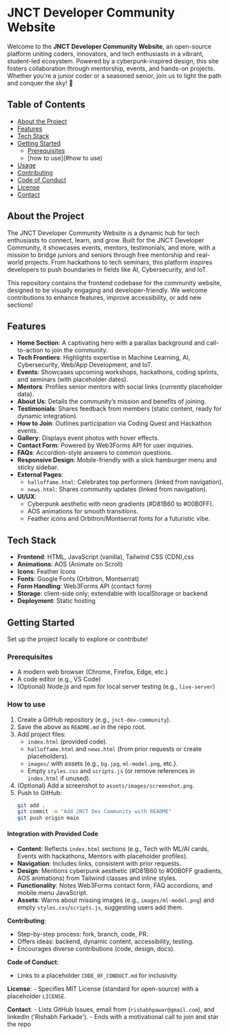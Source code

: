 # JNCT Developer Community Website

Welcome to the **JNCT Developer Community Website**, an open-source platform uniting coders, innovators, and tech enthusiasts in a vibrant, student-led ecosystem. Powered by a cyberpunk-inspired design, this site fosters collaboration through mentorship, events, and hands-on projects. Whether you're a junior coder or a seasoned senior, join us to light the path and conquer the sky! 🌌

## Table of Contents
- [About the Project](#about-the-project)
- [Features](#features)
- [Tech Stack](#tech-stack)
- [Getting Started](#getting-started)
  - [Prerequisites](#prerequisites)
  - [how to use](#how to use)
- [Usage](#usage)
- [Contributing](#contributing)
- [Code of Conduct](#code-of-conduct)
- [License](#license)
- [Contact](#contact)

## About the Project

The JNCT Developer Community Website is a dynamic hub for tech enthusiasts to connect, learn, and grow. Built for the JNCT Developer Community, it showcases events, mentors, testimonials, and more, with a mission to bridge juniors and seniors through free mentorship and real-world projects. From hackathons to tech seminars, this platform inspires developers to push boundaries in fields like AI, Cybersecurity, and IoT.

This repository contains the frontend codebase for the community website, designed to be visually engaging and developer-friendly. We welcome contributions to enhance features, improve accessibility, or add new sections!

## Features

- **Home Section**: A captivating hero with a parallax background and call-to-action to join the community.
- **Tech Frontiers**: Highlights expertise in Machine Learning, AI, Cybersecurity, Web/App Development, and IoT.
- **Events**: Showcases upcoming workshops, hackathons, coding sprints, and seminars (with placeholder dates).
- **Mentors**: Profiles senior mentors with social links (currently placeholder data).
- **About Us**: Details the community’s mission and benefits of joining.
- **Testimonials**: Shares feedback from members (static content, ready for dynamic integration).
- **How to Join**: Outlines participation via Coding Quest and Hackathon events.
- **Gallery**: Displays event photos with hover effects.
- **Contact Form**: Powered by Web3Forms API for user inquiries.
- **FAQs**: Accordion-style answers to common questions.
- **Responsive Design**: Mobile-friendly with a slick hamburger menu and sticky sidebar.
- **External Pages**:
  - `halloffame.html`: Celebrates top performers (linked from navigation).
  - `news.html`: Shares community updates (linked from navigation).
- **UI/UX**:
  - Cyberpunk aesthetic with neon gradients (#D81B60 to #00B0FF).
  - AOS animations for smooth transitions.
  - Feather icons and Orbitron/Montserrat fonts for a futuristic vibe.

## Tech Stack

- **Frontend**: HTML, JavaScript (vanilla), Tailwind CSS (CDN),css
- **Animations**: AOS (Animate on Scroll)
- **Icons**: Feather Icons
- **Fonts**: Google Fonts (Orbitron, Montserrat)
- **Form Handling**: Web3Forms API (contact form)
- **Storage**: client-side only; extendable with localStorage or backend
- **Deployment**: Static hosting 

## Getting Started

Set up the project locally to explore or contribute!

### Prerequisites

- A modern web browser (Chrome, Firefox, Edge, etc.)
- A code editor (e.g., VS Code)
- (Optional) Node.js and npm for local server testing (e.g., `live-server`)

### How to use
1. Create a GitHub repository (e.g., `jnct-dev-community`).
2. Save the above as `README.md` in the repo root.
3. Add project files:
   - `index.html` (provided code).
   - `halloffame.html` and `news.html` (from prior requests or create placeholders).
   - `images/` with assets (e.g., `bg.jpg`, `ml-model.png`, etc.).
   - Empty `styles.css` and `scripts.js` (or remove references in `index.html` if unused).
4. (Optional) Add a screenshot to `assets/images/screenshot.png`.
5. Push to GitHub:
   ```bash
   git add .
   git commit -m "Add JNCT Dev Community with README"
   git push origin main

#### Integration with Provided Code
- **Content**: Reflects `index.html` sections (e.g., Tech with ML/AI cards, Events with hackathons, Mentors with placeholder profiles).
- **Navigation**: Includes links, consistent with prior requests.
- **Design**: Mentions cyberpunk aesthetic (#D81B60 to #00B0FF gradients, AOS animations) from Tailwind classes and inline styles.
- **Functionality**: Notes Web3Forms contact form, FAQ accordions, and mobile menu JavaScript.
- **Assets**: Warns about missing images (e.g., `images/ml-model.png`) and empty `styles.css`/`scripts.js`, suggesting users add them.

 **Contributing**:
   - Step-by-step process: fork, branch, code, PR.
   - Offers ideas: backend, dynamic content, accessibility, testing.
   - Encourages diverse contributions (code, design, docs).

 **Code of Conduct**:
   - Links to a placeholder `CODE_OF_CONDUCT.md` for inclusivity.

 **License**:
    - Specifies MIT License (standard for open-source) with a placeholder `LICENSE`.

 **Contact**:
    - Lists GitHub Issues, email from  (`rishabhpawar@gmail.com`), and linkedIn ('Rishabh Farkade').
    - Ends with a motivational call to join and star the repo
  
